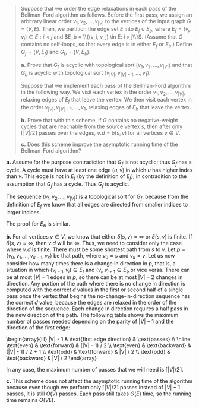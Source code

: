 > Suppose that we order the edge relaxations in each pass of the Bellman-Ford algorithm as follows. Before the first pass, we assign an arbitrary linear order $v_1, v_2, \ldots, v_{|V|}$ to the vertices of the input graph $G = (V, E)$. Then, we partition the edge set $E$ into $E_f \cup E_b$, where $E_f = {(v_i, v_j) \in E: i < j}$ and $E_b = \\{(v_i, v_j) \in E: i > j\\}$. (Assume that $G$ contains no self-loops, so that every edge is in either $E_f$ or $E_b$.) Define $G_f = (V, E_f)$ and $G_b = (V, E_b)$.
>
> **a.** Prove that $G_f$ is acyclic with topological sort $\langle v_1, v_2, \ldots, v_{|V|} \rangle$ and that $G_b$ is acyclic with topological sort $\langle v_{|V|}, v_{|V| - 1}, \ldots, v_1 \rangle$.
>
> Suppose that we implement each pass of the Bellman-Ford algorithm in the following way. We visit each vertex in the order $v_1, v_2, \ldots, v_{|V|}$, relaxing edges of $E_f$ that leave the vertex. We then visit each vertex in the order $v_{|V|}, v_{|V| - 1}, \ldots, v_1$, relaxing edges of $E_b$ that leave the vertex.
>
> **b.** Prove that with this scheme, if $G$ contains no negative-weight cycles that are reachable from the source vertex $s$, then after only $\lceil |V| / 2 \rceil$ passes over the edges, $v.d = \delta(s, v)$ for all vertices $v \in V$.
>
> **c.** Does this scheme improve the asymptotic running time of the Bellman-Ford algorithm?

**a.** Assume for the purpose contradiction that $G_f$ is not acyclic; thus $G_f$ has a cycle. A cycle must have at least one edge $(u, v)$ in which $u$ has higher index than $v$. This edge is not in $E_f$ (by the definition of $E_f$), in contradition to the assumption that $G_f$ has a cycle. Thus $G_f$ is acyclic.

The sequence $\langle v_1, v_2, \ldots, v_{|V|} \rangle$ is a topological sort for $G_f$, because from the definition of $E_f$ we know that all edges are directed from smaller indices to larger indices.

The proof for $E_b$ is similar.

**b.** For all vertices $v \in V$, we know that either $\delta(s, v) = \infty$ or $\delta(s, v)$ is finite. If $\delta(s, v) = \infty$, then $v.d$ will be $\infty$. Thus, we need to consider only the case where $v.d$ is finite. There must be some shortest path from $s$ to $v$. Let $p = \langle v_0, v_1, \ldots, v_{k - 1}, v_k \rangle$ be that path, where $v_0 = s$ and $v_k = v$. Let us now consider how many times there is a change in direction in $p$, that is, a situation in which $(v_{i - 1}, v_i) \in E_f$ and $(v_i, v_{i + 1} \in E_b$ or vice versa. There can be at most $|V| - 1$ edges in $p$, so there can be at most $|V| - 2$ changes in direction. Any portion of the path where there is no change in direction is computed with the correct $d$ values in the first or second half of a single pass once the vertex that begins the no-change-in-direction sequence has the correct $d$ value, because the edges are relaxed in the order of the direction of the sequence. Each change in direction requires a half pass in the new direction of the path. The following table shows the maximum number of passes needed depending on the parity of $|V| - 1$ and the direction of the first edge:

\begin{array}{lll}
|V| - 1 & \text{first edge direction} & \text{passes} \\\\
\hline
\text{even} & \text{forward}  & (|V| - 1) / 2       \\\\
\text{even} & \text{backward} & (|V| - 1) / 2 + 1   \\\\
\text{odd}  & \text{forward}  & |V| / 2             \\\\
\text{odd}  & \text{backward} & |V| / 2
\end{array}

In any case, the maximum number of passes that we will need is $\lceil |V| / 2 \rceil$.

**c.** This scheme does not affect the asymptotic running time of the algorithm because even though we perform only $\lceil |V| / 2 \rceil$ passes instead of $|V| - 1$ passes, it is still $O(V)$ passes. Each pass still takes $\Theta(E)$ time, so the running time remains $O(VE)$.
